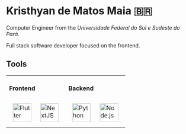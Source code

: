 # Kristhyan de Matos Maia 🇧🇷


<div align="start"> Computer Engineer from the <em>Universidade Federal do Sul e Sudeste do Pará</em>.
  
Full stack software developer focused on the frontend. </div>

## Tools
<table><tr><td valign="top" width="50%">
  
#### Frontend  
<div align="start"> 
<a href="https://flutter.dev/" target="_blank"><img style="margin: 10px" src="https://profilinator.rishav.dev/skills-assets/flutterio-icon.svg" alt="Flutter" height="50" /></a>  
<a href="https://nextjs.org/" target="_blank"><img style="margin: 10px" src="https://profilinator.rishav.dev/skills-assets/nextjs.png" alt="NextJS" height="50" /></a>
</div>
  
</td><td valign="top" width="50%">

#### Backend  
<div align="start">  
<a href="https://www.python.org/" target="_blank"><img style="margin: 10px" src="https://profilinator.rishav.dev/skills-assets/python-original.svg" alt="Python" height="50" /></a>  
<a href="https://nodejs.org/" target="_blank"><img style="margin: 10px" src="https://profilinator.rishav.dev/skills-assets/nodejs-original-wordmark.svg" alt="Node.js" height="50" /></a>
</div>

  

</td></tr></table>
<br/>
